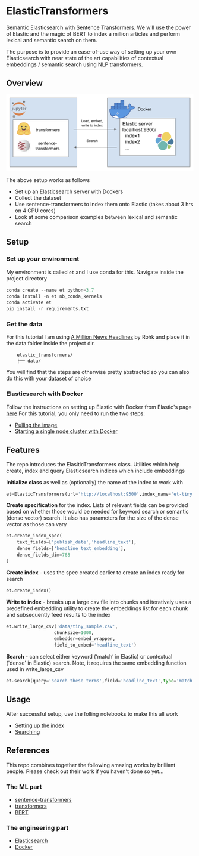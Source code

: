 # ElasticTransformers
Semantic Elasticsearch with Sentence Transformers. We will use the power of Elastic and the magic of BERT to index a million articles and perform lexical and semantic search on them.  

The purpose is to provide an ease-of-use way of setting up your own Elasticsearch with near state of the art capabilities of contextual embeddings / semantic search using NLP transformers.  

## Overview

<p align="center">
  <img src="assets/architecture.png" width=800>
</p>

The above setup works as follows
- Set up an Elasticsearch server with Dockers
- Collect the dataset
- Use sentence-transformers to index them onto Elastic (takes about 3 hrs on 4 CPU cores)
- Look at some comparison examples between lexical and semantic search

## Setup
### Set up your environment
My environment is called `et` and I use conda for this. Navigate inside the project directory
```python
conda create --name et python=3.7  
conda install -n et nb_conda_kernels
conda activate et
pip install -r requirements.txt
```

### Get the data
For this tutorial I am using [A Million News Headlines](https://www.kaggle.com/therohk/million-headlines "Kaggle A Million News Headlines") by Rohk and place it in the data folder inside the project dir.   

	    elastic_transformers/
	    ├── data/

You will find that the steps are otherwise pretty abstracted so you can also do this with your dataset of choice

### Elasticsearch with Docker
Follow the instructions on setting up Elastic with Docker from Elastic's page [here](https://www.elastic.co/guide/en/elasticsearch/reference/current/docker.html)
For this tutorial, you only need to run the two steps:
 - [Pulling the image](https://www.elastic.co/guide/en/elasticsearch/reference/current/docker.html#_pulling_the_image)
 - [Starting a single node cluster with Docker](https://www.elastic.co/guide/en/elasticsearch/reference/current/docker.html#docker-cli-run-dev-mode)

## Features

The repo introduces the ElasiticTransformers class. Utilities which help create, index and query Elasticsearch indices which include embeddings

**Initialize class** as well as (optionally) the name of the index to work with
```python
et=ElasticTransformers(url='http://localhost:9300',index_name='et-tiny')
```

**Create specification** for the index. Lists of relevant fields can be provided based on whether those would be needed for keyword search or semantic (dense vector) search. It also has parameters for the size of the dense vector as those can vary

```python
et.create_index_spec(
    text_fields=['publish_date','headline_text'],
    dense_fields=['headline_text_embedding'],
    dense_fields_dim=768
)
```

**Create index** - uses the spec created earlier to create an index ready for search

```python
et.create_index()
```

**Write to index** - breaks up a large csv file into chunks and iteratively uses a predefined embedding utility to create the embeddings list for each chunk and subsequently feed results to the index

```python
et.write_large_csv('data/tiny_sample.csv',
                  chunksize=1000,
                  embedder=embed_wrapper,
                  field_to_embed='headline_text')
```

**Search** - can select either keyword (‘match’ in Elastic) or contextual ('dense' in Elastic) search. Note, it requires the same embedding function used in write_large_csv

```python
et.search(query='search these terms',field='headline_text',type='match',embedder=embed_wrapper, size = 1000)
```

## Usage
After successful setup, use the folling notebooks to make this all work  
- [Setting up the index](../master/notebooks/Setting_up_ElasticTransformers.ipynb)
- [Searching](../master/notebooks/Searching_with_ElasticTransformers.ipynb)

## References
This repo combines together the following amazing works by brilliant people. Please check out their work if you haven't done so yet...

### The ML part
- [sentence-transformers](https://github.com/UKPLab/sentence-transformers)  
- [transformers](https://github.com/huggingface/transformers)  
- [BERT](https://github.com/google-research/bert)
### The engineering part
- [Elasticsearch](https://www.elastic.co/home)  
- [Docker](https://hub.docker.com)
